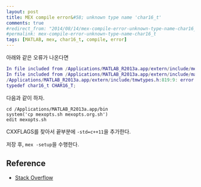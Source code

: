 ```yaml
---
layout: post
title: MEX compile error&#58; unknown type name 'char16_t'
comments: true
#redirect_from: "2014/08/14/mex-compile-error-unknown-type-name-char16_t/"
#permalink: mex-compile-error-unknown-type-name-char16_t
tags: [MATLAB, mex, char16_t, compile, error]
---
```


아래와 같은 오류가 나온다면

```matlab
In file included from /Applications/MATLAB_R2013a.app/extern/include/mex.h:58:
In file included from /Applications/MATLAB_R2013a.app/extern/include/matrix.h:294:
/Applications/MATLAB_R2013a.app/extern/include/tmwtypes.h:819:9: error: unknown type name 'char16_t'
typedef char16_t CHAR16_T;
```

다음과 같이 하자.

```
cd /Applications/MATLAB_R2013a.app/bin
system('cp mexopts.sh mexopts.org.sh')
edit mexopts.sh
```

CXXFLAGS를 찾아서 끝부분에 `-std=c++11`을 추가한다.

저장 후, `mex -setup`을 수행한다.

## Reference
- [Stack Overflow](http://stackoverflow.com/questions/22367516/mex-compile-error-unknown-type-name-char16-t)

